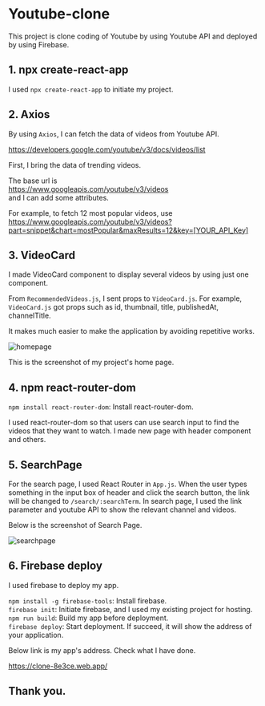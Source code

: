 # Youtube-clone

This project is clone coding of Youtube by using Youtube API and deployed by using Firebase.

## 1. npx create-react-app

I used `npx create-react-app` to initiate my project.

## 2. Axios

By using `Axios`, I can fetch the data of videos from Youtube API.

https://developers.google.com/youtube/v3/docs/videos/list

First, I bring the data of trending videos.

The base url is <br />
https://www.googleapis.com/youtube/v3/videos<br />
and I can add some attributes.

For example, to fetch 12 most popular videos, use<br />
https://www.googleapis.com/youtube/v3/videos?part=snippet&chart=mostPopular&maxResults=12&key=[YOUR_API_Key]

## 3. VideoCard

I made VideoCard component to display several videos by using just one component.

From `RecommendedVideos.js`, I sent props to `VideoCard.js`. For example, `VideoCard.js` got props such as id, thumbnail, title, publishedAt, channelTitle.

It makes much easier to make the application by avoiding repetitive works.

![homepage](https://user-images.githubusercontent.com/21342802/94870680-2ca90c80-0416-11eb-964f-11a1e8eece19.png)

This is the screenshot of my project's home page.

## 4. npm react-router-dom

`npm install react-router-dom`: Install react-router-dom.<br />

I used react-router-dom so that users can use search input to find the videos that they want to watch. I made new page with header component and others.

## 5. SearchPage

For the search page, I used React Router in `App.js`. When the user types something in the input box of header and click the search button, the link will be changed to `/search/:searchTerm`. In search page, I used the link parameter and youtube API to show the relevant channel and videos.

Below is the screenshot of Search Page.

![searchpage](https://user-images.githubusercontent.com/21342802/95028920-19927880-0672-11eb-8eda-399a0bbc9f67.png)

## 6. Firebase deploy

I used firebase to deploy my app.

`npm install -g firebase-tools`: Install firebase.<br />
`firebase init`: Initiate firebase, and I used my existing project for hosting.<br />
`npm run build`: Build my app before deployment.<br />
`firebase deploy`: Start deployment. If succeed, it will show the address of your application.

Below link is my app's address. Check what I have done.

https://clone-8e3ce.web.app/

## Thank you.
